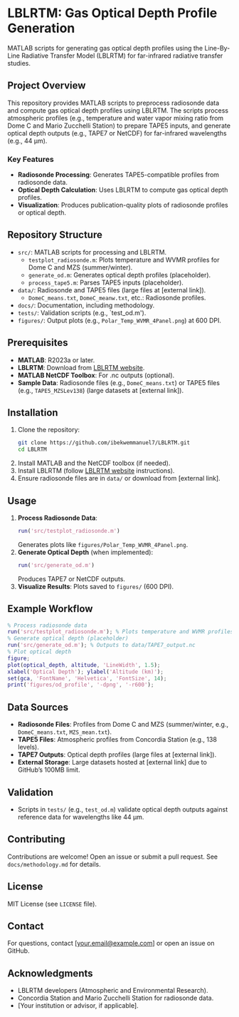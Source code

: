 # LBLRTM: Gas Optical Depth Profile Generation

MATLAB scripts for generating gas optical depth profiles using the Line-By-Line Radiative Transfer Model (LBLRTM) for far-infrared radiative transfer studies.

## Project Overview
This repository provides MATLAB scripts to preprocess radiosonde data and compute gas optical depth profiles using LBLRTM. The scripts process atmospheric profiles (e.g., temperature and water vapor mixing ratio from Dome C and Mario Zucchelli Station) to prepare TAPE5 inputs, and generate optical depth outputs (e.g., TAPE7 or NetCDF) for far-infrared wavelengths (e.g., 44 μm).

### Key Features
- **Radiosonde Processing**: Generates TAPE5-compatible profiles from radiosonde data.
- **Optical Depth Calculation**: Uses LBLRTM to compute gas optical depth profiles.
- **Visualization**: Produces publication-quality plots of radiosonde profiles or optical depth.

## Repository Structure
- `src/`: MATLAB scripts for processing and LBLRTM.
  - `testplot_radiosonde.m`: Plots temperature and WVMR profiles for Dome C and MZS (summer/winter).
  - `generate_od.m`: Generates optical depth profiles (placeholder).
  - `process_tape5.m`: Parses TAPE5 inputs (placeholder).
- `data/`: Radiosonde and TAPE5 files (large files at [external link]).
  - `DomeC_means.txt`, `DomeC_meanw.txt`, etc.: Radiosonde profiles.
- `docs/`: Documentation, including methodology.
- `tests/`: Validation scripts (e.g., `test_od.m\').
- `figures/`: Output plots (e.g., `Polar_Temp_WVMR_4Panel.png`) at 600 DPI.

## Prerequisites
- **MATLAB**: R2023a or later.
- **LBLRTM**: Download from [LBLRTM website](http://rtweb.aer.com/lblrtm.html).
- **MATLAB NetCDF Toolbox**: For .nc outputs (optional).
- **Sample Data**: Radiosonde files (e.g., `DomeC_means.txt`) or TAPE5 files (e.g., `TAPE5_MZSLev138`) (large datasets at [external link]).

## Installation
1. Clone the repository:
   ```bash
   git clone https://github.com/ibekwemmanuel7/LBLRTM.git
   cd LBLRTM
   ```
2. Install MATLAB and the NetCDF toolbox (if needed).
3. Install LBLRTM (follow [LBLRTM website](http://rtweb.aer.com/lblrtm.html) instructions).
4. Ensure radiosonde files are in `data/` or download from [external link].

## Usage
1. **Process Radiosonde Data**:
   ```matlab
   run('src/testplot_radiosonde.m')
   ```
   Generates plots like `figures/Polar_Temp_WVMR_4Panel.png`.
2. **Generate Optical Depth** (when implemented):
   ```matlab
   run('src/generate_od.m')
   ```
   Produces TAPE7 or NetCDF outputs.
3. **Visualize Results**:
   Plots saved to `figures/` (600 DPI).

## Example Workflow
```matlab
% Process radiosonde data
run('src/testplot_radiosonde.m'); % Plots temperature and WVMR profiles
% Generate optical depth (placeholder)
run('src/generate_od.m'); % Outputs to data/TAPE7_output.nc
% Plot optical depth
figure;
plot(optical_depth, altitude, 'LineWidth', 1.5);
xlabel('Optical Depth'); ylabel('Altitude (km)');
set(gca, 'FontName', 'Helvetica', 'FontSize', 14);
print('figures/od_profile', '-dpng', '-r600');
```

## Data Sources
- **Radiosonde Files**: Profiles from Dome C and MZS (summer/winter, e.g., `DomeC_means.txt`, `MZS_mean.txt`).
- **TAPE5 Files**: Atmospheric profiles from Concordia Station (e.g., 138 levels).
- **TAPE7 Outputs**: Optical depth profiles (large files at [external link]).
- **External Storage**: Large datasets hosted at [external link] due to GitHub’s 100MB limit.

## Validation
- Scripts in `tests/` (e.g., `test_od.m`) validate optical depth outputs against reference data for wavelengths like 44 μm.

## Contributing
Contributions are welcome! Open an issue or submit a pull request. See `docs/methodology.md` for details.

## License
MIT License (see `LICENSE` file).

## Contact
For questions, contact [your.email@example.com] or open an issue on GitHub.

## Acknowledgments
- LBLRTM developers (Atmospheric and Environmental Research).
- Concordia Station and Mario Zucchelli Station for radiosonde data.
- [Your institution or advisor, if applicable].
